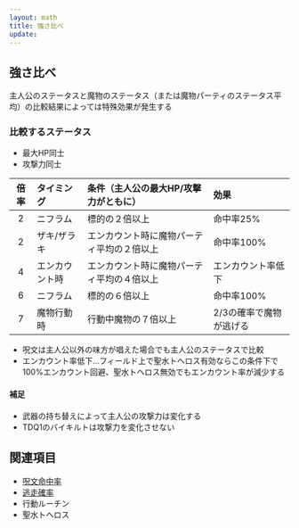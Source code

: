 ```yaml
---
layout: math
title: 強さ比べ
update:
---
```


## 強さ比べ

主人公のステータスと魔物のステータス（または魔物パーティのステータス平均）の比較結果によっては特殊効果が発生する

### 比較するステータス

* 最大HP同士
* 攻撃力同士

| 倍率 | タイミング     | 条件（主人公の最大HP/攻撃力がともに）      | 効果                    |
|:----:|:---------------|:-------------------------------------------|:------------------------|
|  2   | ニフラム       | 標的の２倍以上                             | 命中率25%               |
|  2   | ザキ/ザラキ    | エンカウント時に魔物パーティ平均の２倍以上 | 命中率100%              |
|  4   | エンカウント時 | エンカウント時に魔物パーティ平均の４倍以上 | エンカウント率低下      |
|  6   | ニフラム       | 標的の６倍以上                             | 命中率100%              |
|  7   | 魔物行動時     | 行動中魔物の７倍以上                       | 2/3の確率で魔物が逃げる |

* 呪文は主人公以外の味方が唱えた場合でも主人公のステータスで比較
* エンカウント率低下…フィールド上で聖水トヘロス有効ならこの条件下で100%エンカウント回避、聖水トヘロス無効でもエンカウント率が減少する

#### 補足

* 武器の持ち替えによって主人公の攻撃力は変化する
* TDQ1のバイキルトは攻撃力を変化させない


## 関連項目

* [呪文命中率](spell_hit_rate)
* [逃走確率](escape)
* 行動ルーチン
* 聖水トヘロス
